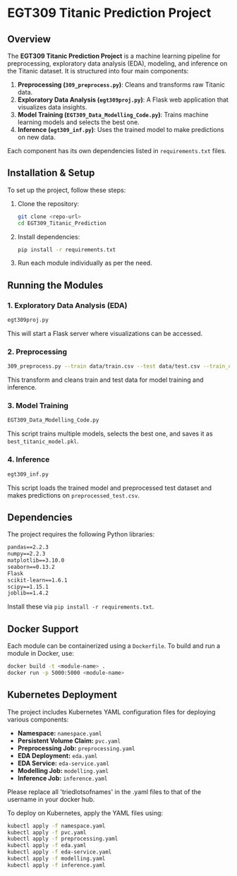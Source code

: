 # EGT309 Titanic Prediction Project

## Overview
The **EGT309 Titanic Prediction Project** is a machine learning pipeline for preprocessing, exploratory data analysis (EDA), modeling, and inference on the Titanic dataset. It is structured into four main components:

1. **Preprocessing (`309_preprocess.py`)**: Cleans and transforms raw Titanic data.
2. **Exploratory Data Analysis (`egt309proj.py`)**: A Flask web application that visualizes data insights.
3. **Model Training (`EGT309_Data_Modelling_Code.py`)**: Trains machine learning models and selects the best one.
4. **Inference (`egt309_inf.py`)**: Uses the trained model to make predictions on new data.

Each component has its own dependencies listed in `requirements.txt` files.

## Installation & Setup
To set up the project, follow these steps:

1. Clone the repository:
   ```bash
   git clone <repo-url>
   cd EGT309_Titanic_Prediction
   ```
2. Install dependencies:
   ```bash
   pip install -r requirements.txt
   ```
3. Run each module individually as per the need.

## Running the Modules

### 1. Exploratory Data Analysis (EDA)
```bash
egt309proj.py
```
This will start a Flask server where visualizations can be accessed.

### 2. Preprocessing
```bash
309_preprocess.py --train data/train.csv --test data/test.csv --train_output data/preprocessed_train.csv --test_output data/preprocessed_test.csv
```
This transform and cleans train and test data for model training and inference. 

### 3. Model Training
```bash
EGT309_Data_Modelling_Code.py
```
This script trains multiple models, selects the best one, and saves it as `best_titanic_model.pkl`.

### 4. Inference
```bash
egt309_inf.py
```
This script loads the trained model and preprocessed test dataset and makes predictions on `preprocessed_test.csv`.

## Dependencies
The project requires the following Python libraries:
```txt
pandas==2.2.3
numpy==2.2.3
matplotlib==3.10.0
seaborn==0.13.2
Flask
scikit-learn==1.6.1
scipy==1.15.1
joblib==1.4.2
```
Install these via `pip install -r requirements.txt`.

## Docker Support
Each module can be containerized using a `Dockerfile`. To build and run a module in Docker, use:
```bash
docker build -t <module-name> .
docker run -p 5000:5000 <module-name>
```

## Kubernetes Deployment
The project includes Kubernetes YAML configuration files for deploying various components:

- **Namespace:** `namespace.yaml`
- **Persistent Volume Claim:** `pvc.yaml`
- **Preprocessing Job:** `preprocessing.yaml`
- **EDA Deployment:** `eda.yaml`
- **EDA Service:** `eda-service.yaml`
- **Modelling Job:** `modelling.yaml`
- **Inference Job:** `inference.yaml`

Please replace all 'triedlotsofnames' in the .yaml files to that of the username in your docker hub.

To deploy on Kubernetes, apply the YAML files using:
```bash
kubectl apply -f namespace.yaml
kubectl apply -f pvc.yaml
kubectl apply -f preprocessing.yaml
kubectl apply -f eda.yaml
kubectl apply -f eda-service.yaml
kubectl apply -f modelling.yaml
kubectl apply -f inference.yaml
```


